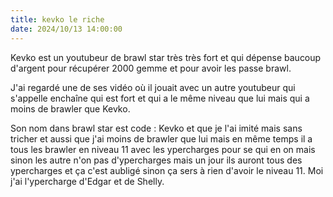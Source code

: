 ```yaml
---
title: kevko le riche
date: 2024/10/13 14:00:00
---
```

Kevko est un youtubeur de brawl star très très fort et qui dépense baucoup d'argent pour récupérer 2000 gemme et pour avoir les passe brawl.

 J'ai regardé une de ses vidéo où il jouait avec un autre youtubeur qui s'appelle enchaîne qui est fort et qui a le même niveau que lui mais qui a moins de brawler que Kevko.
 
  Son nom dans brawl star est code : Kevko et que je l'ai imité mais sans tricher et aussi que j'ai moins de brawler que lui mais en même temps il a tous les brawler en niveau 11 avec les ypercharges pour se qui en on mais sinon les autre n'on pas d'ypercharges mais un jour ils auront tous des ypercharges et ça c'est aubligé sinon ça sers à rien d'avoir le niveau 11. Moi j'ai l'ypercharge d'Edgar et de Shelly.






